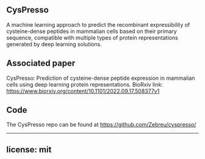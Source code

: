 
## CysPresso
A machine learning approach to predict the recombinant expressibility of cysteine-dense peptides in mammalian cells based on their primary sequence, compatible with multiple types of protein representations generated by deep learning solutions.

## Associated paper

CysPresso: Prediction of cysteine-dense peptide expression in mammalian cells using deep learning protein representations. BioRxiv link: https://www.biorxiv.org/content/10.1101/2022.09.17.508377v1

## Code

The CysPresso repo can be found at https://github.com/Zebreu/cyspresso/

---
license: mit
---
